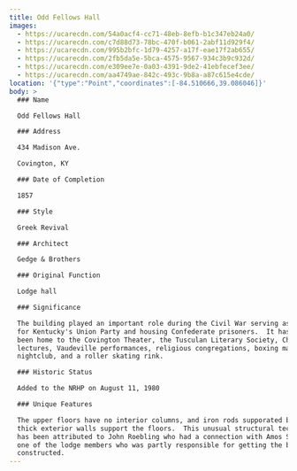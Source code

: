 ```yaml
---
title: Odd Fellows Hall
images:
  - https://ucarecdn.com/54a0acf4-cc71-48eb-8efb-b1c347eb24a0/
  - https://ucarecdn.com/c7d88d73-78bc-470f-b061-2abf11d929f4/
  - https://ucarecdn.com/995b2bfc-1d79-4257-a17f-eae17f2ab655/
  - https://ucarecdn.com/2fb5da5e-5bca-4575-9567-934c3b9c932d/
  - https://ucarecdn.com/e309ee7e-0a03-4391-9de2-41ebfecef3ee/
  - https://ucarecdn.com/aa4749ae-842c-493c-9b8a-a87c615e4cde/
location: '{"type":"Point","coordinates":[-84.510666,39.086046]}'
body: >
  ### Name

  Odd Fellows Hall

  ### Address

  434 Madison Ave.

  Covington, KY

  ### Date of Completion

  1857

  ### Style

  Greek Revival

  ### Architect

  Gedge & Brothers

  ### Original Function

  Lodge hall

  ### Significance

  The building played an important role during the Civil War serving as the home
  for Kentucky's Union Party and housing Confederate prisoners.  It has also
  been home to the Covington Theater, the Tusculan Literary Society, Chautauqua
  lectures, Vaudeville performances, religious congregations, boxing matches, a
  nightclub, and a roller skating rink.

  ### Historic Status

  Added to the NRHP on August 11, 1980

  ### Unique Features

  The upper floors have no interior columns, and iron rods supporated by 2-foot
  thick exterior walls support the floors.  This unusual structural technique
  has been attributed to John Roebling who had a connection with Amos Shinkle,
  one of the lodge members who was partly responsible for getting the building
  constructed.
---
```

